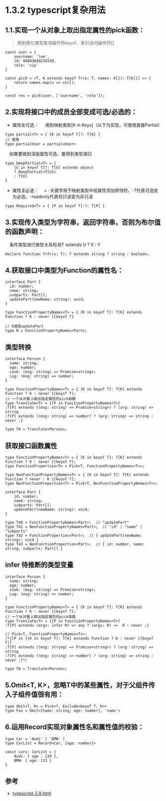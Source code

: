 # 1.3.2 typescript复杂用法



## 1.1.实现一个从对象上取出指定属性的pick函数：

>用到索引类型查询操作符keyof、索引访问操作符[]

```
const user = {
	username: 'lee',
    id: 46093049239239,
    role: 'vip'
}

const pick = <T, K extends keyof T>(o: T, names: K[]): T[K][] => {
	return names.map(n => o[n]);
}

const res = pick(user, ['username', 'role']);
```

## 2.实现将接口中的成员全部变成可选/必选的：
- 属性全可选：
   用到映射类型[K in Keys]（以下为实现，可使用直接Partial）

```
type partial<T> = { [K in keyof T]?: T[K] }
// 使用
type partialUser = partial<User>
```
 如果要做到深层属性可选，要用到类型递归

```
type DeepPartial<T> = {
	[U in keyof T]?: T[U] extends object
	? DeepPartial<T[U]>
    : T[U]
}

```

- 属性全必选：
 + -关键字用于映射类型中给属性添加修饰符，-?代表可选变为必选，-readonly代表将只读变为非只读

```
type Required<T> = { [P in keyof T]-?: T[P] }
```


## 3.实现传入类型为字符串，返回字符串，否则为布尔值的函数声明：
 条件类型进行类型关系检测T extends U ? X : Y

```
declare function f<T>(x: T): T extends string ? string : boolean;

```

## 4.获取接口中类型为Function的属性名：

```
interface Part {
  id: number;
  name: string;
  subparts: Part[];
  updatePart(newName: string): void;
}

type FunctionPropertyNames<T> = { [K in keyof T]: T[K] extends Function ? K : never }[keyof T]

// R类型updatePart
type R = FunctionPropertyNames<Part>;
```
## 类型转换

```
interface Person {
  name: string;
  age: number;
  cook: (msg: string) => Promise<string>;
  Log: (msg: string) => number;
}

type FunctionPropertyNames<T> = { [K in keyof T]: T[K] extends Function ? K : never }[keyof T];
// 一个从对象上取出指定属性的pick函数
type Translate<T> = {[P in FunctionPropertyNames<T>]
:T[P] extends ((msg: string) => Promise<string>) ? (arg: string) => string 
:T[P] extends ((msg: string) => number) ? (arg: string) => string : never ;}

type T0 = Translate<Person>;
```

## 获取接口函数属性

```
type FunctionPropertyNames<T> = { [K in keyof T]: T[K] extends Function ? K : never }[keyof T];
type FunctionProperties<T> = Pick<T, FunctionPropertyNames<T>>;

type NonFunctionPropertyNames<T> = { [K in keyof T]: T[K] extends Function ? never : K }[keyof T];
type NonFunctionProperties<T> = Pick<T, NonFunctionPropertyNames<T>>;

interface Part {
    id: number;
    name: string;
    subparts: Part[];
    updatePart(newName: string): void;
}

type T40 = FunctionPropertyNames<Part>;  // "updatePart"
type T41 = NonFunctionPropertyNames<Part>;  // "id" | "name" | "subparts"
type T42 = FunctionProperties<Part>;  // { updatePart(newName: string): void }
type T43 = NonFunctionProperties<Part>;  // { id: number, name: string, subparts: Part[] }
```

## infer 待推断的类型变量

```
interface Person {
  name: string;
  age: number;
  cook: (msg: string) => Promise<string>;
  Log: (msg: string) => number;
}

type FunctionPropertyNames<T> = { [K in keyof T]: T[K] extends Function ? K : never }[keyof T];
// 一个从对象上取出指定属性的pick函数
type Translate<T> = {[P in FunctionPropertyNames<T>]
:T[P] extends (args: infer R) => any ? (args: R) =>  R : never ;}

// Pick<T, FunctionPropertyNames<T>>;
/*{[P in {[K in keyof T]: T[K] extends Function ? K : never }[keyof T]]
:T[P] extends ((msg: string) => Promise<string>) ? (arg: string) => string 
:T[P] extends ((msg: string) => number) ? (arg: string) => string : never ;}*/

type T0 = Translate<Person>;
```

## 5.Omit<T, K>，忽略T中的某些属性，对于父组件传入子组件值很有用：
```
type Omit<T, K> = Pick<T, Exclude<keyof T, K>>
type Foo = Omit<{name: string; age: number}, 'name'>
```
## 6.运用Record实现对象属性名和属性值的校验：

```
type Car = 'Audi' | 'BMW' |
type CarList = Record<Car, {age: number}>
    
const cars: CarList = {
	Audi: { age : 119 },
    BMW: { age: 113 }
}
```


## 参考
- [typescript-2.8.html](https://www.tslang.cn/docs/release-notes/typescript-2.8.html)

